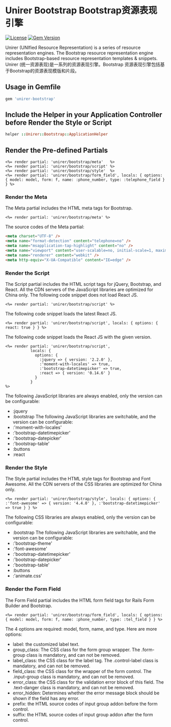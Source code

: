# Unirer Bootstrap Bootstrap资源表现引擎

[![License](https://img.shields.io/badge/license-MIT-green.svg)](http://opensource.org/licenses/MIT)
[![Gem Version](https://badge.fury.io/rb/unirer-bootstrap.svg)](https://badge.fury.io/rb/unirer-bootstrap)

Unirer (UNIfied Resource Representation) is a series of resource representation engines. The Bootstrap resource representation engine includes Bootstrap-based resource representation templates & snippets.
Unirer (统一资源表现)是一系列的资源表现引擎。Bootstrap 资源表现引擎包括基于Bootstrap的资源表现模版和片段。

## Usage in Gemfile
```ruby
gem 'unirer-bootstrap'
```



## Include the Helper in your Application Controller before Render the Style or Script
```ruby
helper ::Unirer::Bootstrap::ApplicationHelper
```



## Render the Pre-defined Partials
```erb
<%= render partial: 'unirer/bootstrap/meta'   %>
<%= render partial: 'unirer/bootstrap/script' %>
<%= render partial: 'unirer/bootstrap/style'  %>
<%= render partial: 'unirer/bootstrap/form_field', locals: { options: { model: model, form: f, name: :phone_number, type: :telephone_field } } %>
```



### Render the Meta
The Meta partial includes the HTML meta tags for Bootstrap.
```erb
<%= render partial: 'unirer/bootstrap/meta' %>
```

The source codes of the Meta partial:
```html
<meta charset="UTF-8" />
<meta name="format-detection" content="telephone=no" />
<meta name="msapplication-tap-highlight" content="no" />
<meta name="viewport" content="user-scalable=no, initial-scale=1, maximum-scale=1, minimum-scale=1, width=device-width, height=device-height" />
<meta name="renderer" content="webkit" />
<meta http-equiv="X-UA-Compatible" content="IE=edge" />
```



### Render the Script
The Script partial includes the HTML script tags for jQuery, Bootstrap, and React. All the CDN servers of the JavaScript libraries are optimized for China only. The following code snippet does not load React JS.
```erb
<%= render partial: 'unirer/bootstrap/script' %>
```

The following code snippet loads the latest React JS.
```erb
<%= render partial: 'unirer/bootstrap/script', locals: { options: { react: true } } %>
```

The following code snippet loads the React JS with the given version.
```erb
<%= render partial: 'unirer/bootstrap/script',
           locals: {
             options: {
               :jquery => { version: '2.2.0' },
               :'moment-with-locales' => true,
               :'bootstrap-datetimepicker' => true,
               :react => { version: '0.14.6' }
             }
           }
%>
```
The following JavaScript libraries are always enabled, only the version can be configurable:
- :jquery
- :bootstrap
The following JavaScript libraries are switchable, and the version can be configurable:
- :'moment-with-locales'
- :'bootstrap-datetimepicker'
- :'bootstrap-datepicker'
- :'bootstrap-table'
- :buttons
- :react



### Render the Style
The Style partial includes the HTML style tags for Bootstrap and Font Awesome. All the CDN servers of the CSS libraries are optimized for China only.
```erb
<%= render partial: 'unirer/bootstrap/style', locals: { options: { :'font-awesome' => { version: '4.4.0' }, :'bootstrap-datetimepicker' => true } } %>
```
The following CSS libraries are always enabled, only the version can be configurable:
- :bootstrap
The following JavaScript libraries are switchable, and the version can be configurable:
- :'bootstrap-theme'
- :'font-awesome'
- :'bootstrap-datetimepicker'
- :'bootstrap-datepicker'
- :'bootstrap-table'
- :buttons
- :'animate.css'



### Render the Form Field
The Form Field partial includes the HTML form field tags for Rails Form Builder and Bootstrap.
```erb
<%= render partial: 'unirer/bootstrap/form_field', locals: { options: { model: model, form: f, name: :phone_number, type: :tel_field } } %>
```

The 4 options are required: model, form, name, and type.
Here are more options:
- label: the customized label text.
- group_class: The CSS class for the form group wrapper. The .form-group class is mandatory, and can not be removed.
- label_class: the CSS class for the label tag. The .control-label class is mandatory, and can not be removed.
- field_class: the CSS class for the wrapper of the form control. The .input-group class is mandatory, and can not be removed.
- error_class: the CSS class for the validation error block of this field. The .text-danger class is mandatory, and can not be removed.
- error_hidden: Determines whether the error message block should be shown if the field has any error.
- prefix: the HTML source codes of input group addon before the form control.
- suffix: the HTML source codes of input group addon after the form control.
